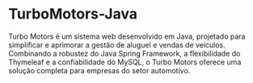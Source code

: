 # TurboMotors-Java
Turbo Motors é um sistema web desenvolvido em Java, projetado para simplificar e aprimorar a gestão de aluguel e vendas de veículos. Combinando a robustez do Java Spring Framework, a flexibilidade do Thymeleaf e a confiabilidade do MySQL, o Turbo Motors oferece uma solução completa para empresas do setor automotivo.
